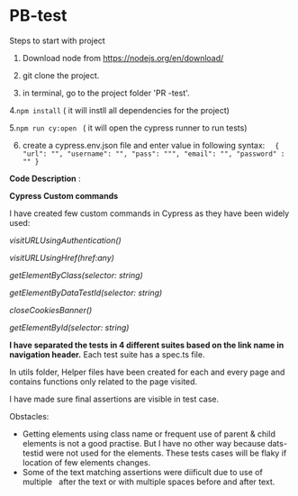 # PB-test

Steps to start with project 

1. Download node from https://nodejs.org/en/download/

2. git clone the project. 

3. in terminal, go to the project folder 'PR -test'.

4.` npm install `         ( it will instll all dependencies for the project)

5.`npm run cy:open `      ( it will open the cypress runner to run tests)

6. create a cypress.env.json file and enter value in following syntax:
 `  {
   "url": "",
   "username": "",
   "pass": """,
   "email": "",
   "password" : ""
   }`


**Code Description** : 

**Cypress Custom commands**

I have created few custom commands in Cypress as they have been widely used:

*visitURLUsingAuthentication()*

*visitURLUsingHref(href:any)*

*getElementByClass(selector: string)*

*getElementByDataTestId(selector: string)*

*closeCookiesBanner()*

*getElementById(selector: string)*


**I have separated the tests in 4 different suites based on the link name in navigation header.** Each test suite has
a spec.ts file. 

In utils folder, Helper files have been created for each and every page and contains functions only related to 
the page visited. 

I have made sure final assertions are visible in test case. 


Obstacles: 
 - Getting elements using class name or frequent use of parent & child elements is not a good practise. But I have 
no other way because dats-testid were not used for the elements. These tests cases will be flaky if location of few elements changes. 
 - Some of the text matching assertions were diificult due to use of multiple &nbsp; after the text or with multiple
spaces before and after text. 


